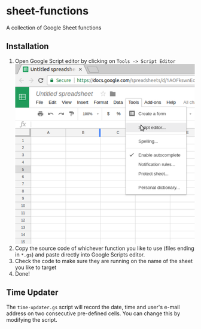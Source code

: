 # sheet-functions
A collection of Google Sheet functions

## Installation
1. Open Google Script editor by clicking on `Tools -> Script Editor`
![Click on Tools -> Script Editor](/img/script_editor.png?raw=true "Script Editor")
2. Copy the source code of whichever function you like to use (files ending in `*.gs`) and paste directly into Google Scripts editor.
3. Check the code to make sure they are running on the name of the sheet you like to target
4. Done!

## Time Updater
The `time-updater.gs` script will record the date, time and user's e-mail address on two consecutive pre-defined cells.  You can change this by modifying the script.
